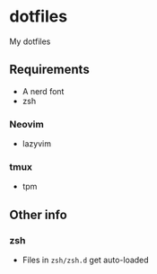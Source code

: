 # dotfiles

My dotfiles

## Requirements 

- A nerd font
- zsh

### Neovim

- lazyvim

### tmux

- tpm

## Other info 

### zsh

- Files in `zsh/zsh.d` get auto-loaded
